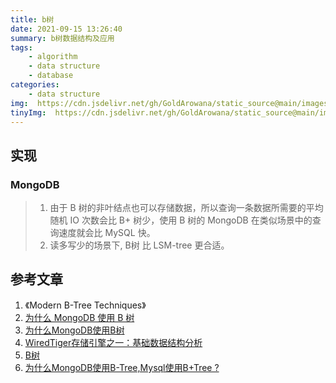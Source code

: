 ```yaml
---
title: b树
date: 2021-09-15 13:26:40
summary: b树数据结构及应用
tags:
    - algorithm
    - data structure
    - database
categories:
    - data structure
img:  https://cdn.jsdelivr.net/gh/GoldArowana/static_source@main/images/cover/co21-m.jpg
tinyImg:  https://cdn.jsdelivr.net/gh/GoldArowana/static_source@main/images/tiny/cover/co21.jpg
---
```


## 实现
### MongoDB
> 1. 由于 B 树的非叶结点也可以存储数据，所以查询一条数据所需要的平均随机 IO 次数会比 B+ 树少，使用 B 树的 MongoDB 在类似场景中的查询速度就会比 MySQL 快。
> 1. 读多写少的场景下, B树 比 LSM-tree 更合适。

## 参考文章
1. 《Modern B-Tree Techniques》
2. [为什么 MongoDB 使用 B 树](https://blog.csdn.net/weixin_32666923/article/details/113452107)
3. [为什么MongoDB使用B树](https://blog.csdn.net/weixin_41987908/article/details/105255119)
4. [WiredTiger存储引擎之一：基础数据结构分析](https://mongoing.com/topic/archives-35143)
5. [B树](https://blog.csdn.net/u010916338/article/details/86134334)
6. [为什么MongoDB使用B-Tree,Mysql使用B+Tree ?](https://juejin.cn/post/6844904136576598029)